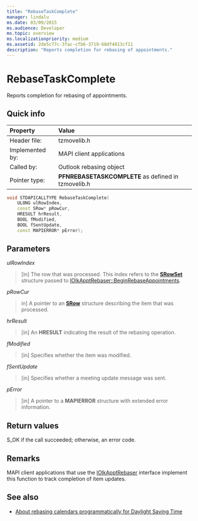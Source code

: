 ```yaml
---
title: "RebaseTaskComplete"
manager: lindalu
ms.date: 03/09/2015
ms.audience: Developer
ms.topic: overview
ms.localizationpriority: medium
ms.assetid: 2de5c77c-3fac-cfb6-3719-68df4013cf11
description: "Reports completion for rebasing of appointments."
---
```


# RebaseTaskComplete

Reports completion for rebasing of appointments.
  
## Quick info

|Property |Value |
|:-----|:-----|
|Header file:  <br/> |tzmovelib.h  <br/> |
|Implemented by:  <br/> |MAPI client applications  <br/> |
|Called by:  <br/> |Outlook rebasing object  <br/> |
|Pointer type:  <br/> |**PFNREBASETASKCOMPLETE** as defined in tzmovelib.h  <br/> |
   
```cpp
void STDAPICALLTYPE RebaseTaskComplete(  
    ULONG ulRowIndex, 
    const SRow* pRowCur, 
    HRESULT hrResult, 
    BOOL fModified, 
    BOOL fSentUpdate, 
    const MAPIERROR* pError); 

```

## Parameters

_ulRowIndex_
  
> [in] The row that was processed. This index refers to the **[SRowSet](https://msdn.microsoft.com/library/7e3761be-afd6-46cb-9a08-25e9016c1241%28Office.15%29.aspx)** structure passed to [IOlkApptRebaser::BeginRebaseAppointments](iolkapptrebaser-beginrebaseappointments.md).
    
_pRowCur_
  
> in] A pointer to an **[SRow](https://msdn.microsoft.com/library/369c2d5c-8c2b-4314-9cb2-aaa89580aa2b%28Office.15%29.aspx)** structure describing the item that was processed. 
    
_hrResult_
  
> [in] An **HRESULT** indicating the result of the rebasing operation. 
    
_fModified_
  
> [in] Specifies whether the item was modified.
    
_fSentUpdate_
  
> [in] Specifies whether a meeting update message was sent. 
    
_pError_
  
> [in] A pointer to a **MAPIERROR** structure with extended error information. 
    
## Return values

S_OK if the call succeeded; otherwise, an error code.
  
## Remarks

MAPI client applications that use the [IOlkApptRebaser](iolkapptrebaser.md) interface implement this function to track completion of item updates. 
  
## See also

- [About rebasing calendars programmatically for Daylight Saving Time](about-rebasing-calendars-programmatically-for-daylight-saving-time.md)

